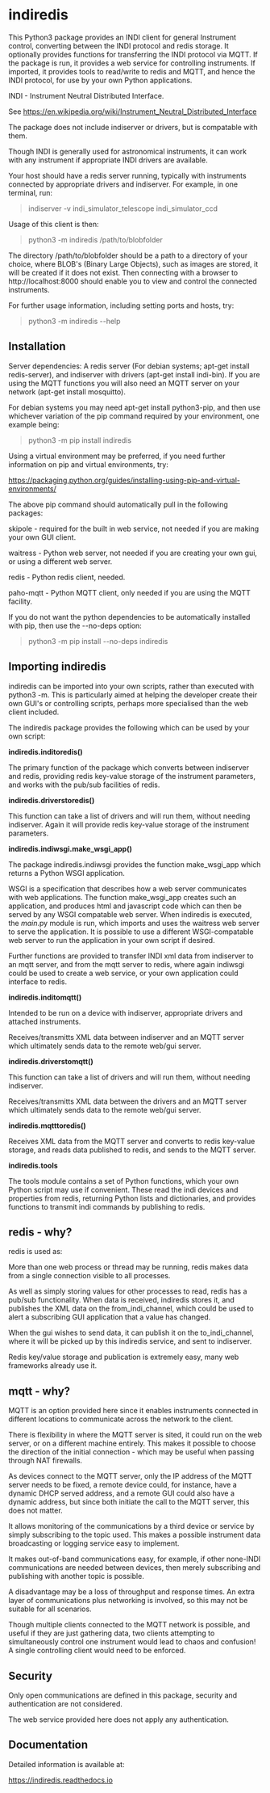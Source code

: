 # indiredis

This Python3 package provides an INDI client for general Instrument control, converting between the INDI protocol and redis storage. It optionally provides functions for transferring the INDI protocol via MQTT. If the package is run, it provides a web service for controlling instruments. If imported, it provides tools to read/write to redis and MQTT, and hence the INDI protocol, for use by your own Python applications.

INDI - Instrument Neutral Distributed Interface.

See https://en.wikipedia.org/wiki/Instrument_Neutral_Distributed_Interface

The package does not include indiserver or drivers, but is compatable with them.

Though INDI is generally used for astronomical instruments, it can work with any instrument if appropriate INDI drivers are available.

Your host should have a redis server running, typically with instruments connected by appropriate drivers and indiserver. For example, in one terminal, run:

> indiserver -v indi_simulator_telescope indi_simulator_ccd

Usage of this client is then:

> python3 -m indiredis /path/to/blobfolder


The directory /path/to/blobfolder should be a path to a directory of your choice, where BLOB's (Binary Large Objects), such as images are stored, it will be created if it does not exist. Then connecting with a browser to http://localhost:8000 should enable you to view and control the connected instruments.

For further usage information, including setting ports and hosts, try:

> python3 -m indiredis --help


## Installation

Server dependencies: A redis server (For debian systems; apt-get install redis-server), and indiserver with drivers (apt-get install indi-bin). If you are using the MQTT functions you will also need an MQTT server on your network (apt-get install mosquitto). 

For debian systems you may need apt-get install python3-pip, and then use whichever variation of the pip command required by your environment, one example being:

> python3 -m pip install indiredis

Using a virtual environment may be preferred, if you need further information on pip and virtual environments, try:

https://packaging.python.org/guides/installing-using-pip-and-virtual-environments/

The above pip command should automatically pull in the following packages: 

skipole - required for the built in web service, not needed if you are making your own GUI client.

waitress - Python web server, not needed if you are creating your own gui, or using a different web server.

redis - Python redis client, needed.

paho-mqtt - Python MQTT client, only needed if you are using the MQTT facility.

If you do not want the python dependencies to be automatically installed with pip, then use the --no-deps option:

> python3 -m pip install --no-deps indiredis


## Importing indiredis

indiredis can be imported into your own scripts, rather than executed with python3 -m. This is particularly aimed at helping the developer create their own GUI's or controlling scripts, perhaps more specialised than the web client included.

The indiredis package provides the following which can be used by your own script:


**indiredis.inditoredis()**

The primary function of the package which converts between indiserver and redis, providing redis key-value storage of the instrument parameters, and works with the pub/sub facilities of redis.


**indiredis.driverstoredis()**

This function can take a list of drivers and will run them, without needing indiserver. Again it will provide redis key-value storage of the instrument parameters.


**indiredis.indiwsgi.make_wsgi_app()**

The package indiredis.indiwsgi provides the function make_wsgi_app which returns a Python WSGI application.

WSGI is a specification that describes how a web server communicates with web applications. The function make_wsgi_app creates such an application, and produces html and javascript code which can then be served by any WSGI compatable web server. When indiredis is executed, the _main_.py module is run, which imports and uses the waitress web server to serve the application. It is possible to use a different WSGI-compatable web server to run the application in your own script if desired.

Further functions are provided to transfer INDI xml data from indiserver to an mqtt server, and from the mqtt server to redis, where again indiwsgi could be used to create a web service, or your own application could interface to redis.


**indiredis.inditomqtt()**

Intended to be run on a device with indiserver, appropriate drivers and attached instruments.

Receives/transmitts XML data between indiserver and an MQTT server which ultimately sends data to the remote web/gui server.


**indiredis.driverstomqtt()**

This function can take a list of drivers and will run them, without needing indiserver.

Receives/transmitts XML data between the drivers and an MQTT server which ultimately sends data to the remote web/gui server.


**indiredis.mqtttoredis()**

Receives XML data from the MQTT server and converts to redis key-value storage, and reads data published to redis, and sends to the MQTT server.


**indiredis.tools**

The tools module contains a set of Python functions, which your own Python script may use if convenient. These read the indi devices and properties from redis, returning Python lists and dictionaries, and provides functions to transmit indi commands by publishing to redis.


## redis - why?

redis is used as:

More than one web process or thread may be running, redis makes data from a single connection visible to all processes.

As well as simply storing values for other processes to read, redis has a pub/sub functionality. When data is received, indiredis stores it, and publishes the XML data on the from_indi_channel, which could be used to alert a subscribing GUI application that a value has changed.

When the gui wishes to send data, it can publish it on the to_indi_channel, where it will be picked up by this indiredis service, and sent to indiserver.

Redis key/value storage and publication is extremely easy, many web frameworks already use it.

## mqtt - why?

MQTT is an option provided here since it enables instruments connected in different locations to communicate across the network to the client.

There is flexibility in where the MQTT server is sited, it could run on the web server, or on a different machine entirely. This makes it possible to choose the direction of the initial connection - which may be useful when passing through NAT firewalls.

As devices connect to the MQTT server, only the IP address of the MQTT server needs to be fixed, a remote device could, for instance, have a dynamic DHCP served address, and a remote GUI could also have a dynamic address, but since both initiate the call to the MQTT server, this does not matter.

It allows monitoring of the communications by a third device or service by simply subscribing to the topic used. This makes a possible instrument data broadcasting or logging service easy to implement.

It makes out-of-band communications easy, for example, if other none-INDI communications are needed between devices, then merely subscribing and publishing with another topic is possible.

A disadvantage may be a loss of throughput and response times. An extra layer of communications plus networking is involved, so this may not be suitable for all scenarios.

Though multiple clients connected to the MQTT network is possible, and useful if they are just gathering data, two clients attempting to simultaneously control one instrument would lead to chaos and confusion! A single controlling client would need to be enforced. 

## Security

Only open communications are defined in this package, security and authentication are not considered.

The web service provided here does not apply any authentication.

## Documentation

Detailed information is available at:

https://indiredis.readthedocs.io


